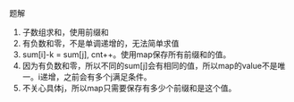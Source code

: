 题解
1. 子数组求和，使用前缀和
2. 有负数和零，不是单调递增的，无法简单求值
3. sum[i]-k = sum[j], cnt++。使用map保存所有前缀和的值。
4. 因为有负数和零，所以不同的sum[j]会有相同的值，所以map的value不是唯一。i递增，之前会有多个j满足条件。
5. 不关心具体j，所以map只需要保存有多少个前缀和是这个值。

